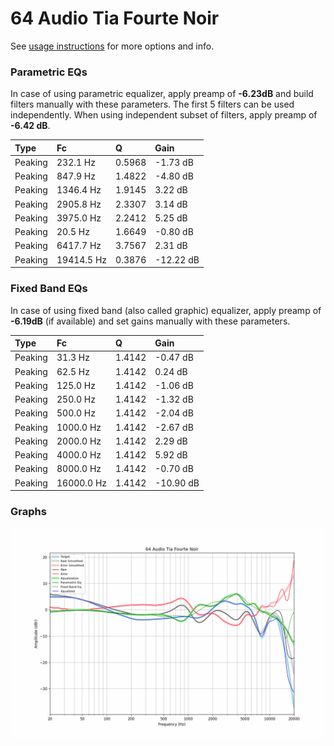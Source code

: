 # 64 Audio Tia Fourte Noir
See [usage instructions](https://github.com/jaakkopasanen/AutoEq#usage) for more options and info.

### Parametric EQs
In case of using parametric equalizer, apply preamp of **-6.23dB** and build filters manually
with these parameters. The first 5 filters can be used independently.
When using independent subset of filters, apply preamp of **-6.42 dB**.

| Type    | Fc         |      Q | Gain      |
|:--------|:-----------|:-------|:----------|
| Peaking | 232.1 Hz   | 0.5968 | -1.73 dB  |
| Peaking | 847.9 Hz   | 1.4822 | -4.80 dB  |
| Peaking | 1346.4 Hz  | 1.9145 | 3.22 dB   |
| Peaking | 2905.8 Hz  | 2.3307 | 3.14 dB   |
| Peaking | 3975.0 Hz  | 2.2412 | 5.25 dB   |
| Peaking | 20.5 Hz    | 1.6649 | -0.80 dB  |
| Peaking | 6417.7 Hz  | 3.7567 | 2.31 dB   |
| Peaking | 19414.5 Hz | 0.3876 | -12.22 dB |

### Fixed Band EQs
In case of using fixed band (also called graphic) equalizer, apply preamp of **-6.19dB**
(if available) and set gains manually with these parameters.

| Type    | Fc         |      Q | Gain      |
|:--------|:-----------|:-------|:----------|
| Peaking | 31.3 Hz    | 1.4142 | -0.47 dB  |
| Peaking | 62.5 Hz    | 1.4142 | 0.24 dB   |
| Peaking | 125.0 Hz   | 1.4142 | -1.06 dB  |
| Peaking | 250.0 Hz   | 1.4142 | -1.32 dB  |
| Peaking | 500.0 Hz   | 1.4142 | -2.04 dB  |
| Peaking | 1000.0 Hz  | 1.4142 | -2.67 dB  |
| Peaking | 2000.0 Hz  | 1.4142 | 2.29 dB   |
| Peaking | 4000.0 Hz  | 1.4142 | 5.92 dB   |
| Peaking | 8000.0 Hz  | 1.4142 | -0.70 dB  |
| Peaking | 16000.0 Hz | 1.4142 | -10.90 dB |

### Graphs
![](./64%20Audio%20Tia%20Fourte%20Noir.png)